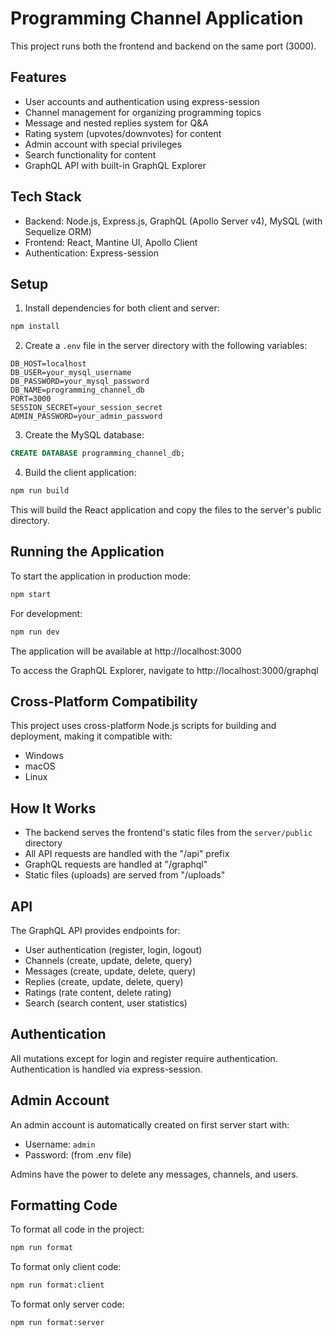 # Programming Channel Application

This project runs both the frontend and backend on the same port (3000).

## Features

- User accounts and authentication using express-session
- Channel management for organizing programming topics
- Message and nested replies system for Q&A
- Rating system (upvotes/downvotes) for content
- Admin account with special privileges
- Search functionality for content
- GraphQL API with built-in GraphQL Explorer

## Tech Stack

- Backend: Node.js, Express.js, GraphQL (Apollo Server v4), MySQL (with Sequelize ORM)
- Frontend: React, Mantine UI, Apollo Client
- Authentication: Express-session

## Setup

1. Install dependencies for both client and server:

```bash
npm install
```

2. Create a `.env` file in the server directory with the following variables:

```
DB_HOST=localhost
DB_USER=your_mysql_username
DB_PASSWORD=your_mysql_password
DB_NAME=programming_channel_db
PORT=3000
SESSION_SECRET=your_session_secret
ADMIN_PASSWORD=your_admin_password
```

3. Create the MySQL database:

```sql
CREATE DATABASE programming_channel_db;
```

4. Build the client application:

```bash
npm run build
```

This will build the React application and copy the files to the server's public directory.

## Running the Application

To start the application in production mode:

```bash
npm start
```

For development:

```bash
npm run dev
```

The application will be available at http://localhost:3000

To access the GraphQL Explorer, navigate to http://localhost:3000/graphql

## Cross-Platform Compatibility

This project uses cross-platform Node.js scripts for building and deployment, making it compatible with:
- Windows
- macOS
- Linux

## How It Works

- The backend serves the frontend's static files from the `server/public` directory
- All API requests are handled with the "/api" prefix
- GraphQL requests are handled at "/graphql"
- Static files (uploads) are served from "/uploads"

## API

The GraphQL API provides endpoints for:

- User authentication (register, login, logout)
- Channels (create, update, delete, query)
- Messages (create, update, delete, query)
- Replies (create, update, delete, query)
- Ratings (rate content, delete rating)
- Search (search content, user statistics)

## Authentication

All mutations except for login and register require authentication.
Authentication is handled via express-session.

## Admin Account

An admin account is automatically created on first server start with:

- Username: `admin`
- Password: (from .env file)

Admins have the power to delete any messages, channels, and users.

## Formatting Code

To format all code in the project:

```bash
npm run format
```

To format only client code:

```bash
npm run format:client
```

To format only server code:

```bash
npm run format:server
```